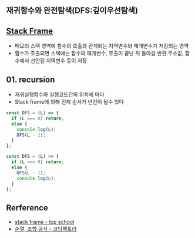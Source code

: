 ## 재귀함수와 완전탐색(DFS:깊이우선탐색)

## [Stack Frame](http://www.tcpschool.com/c/c_memory_stackframe)

- 메모리 스택 영역에 함수의 호출과 관계되는 지역변수와 매개변수가 저장되는 영역
- 함수가 호출되면 스택에는 함수의 매개변수, 호출이 끝난 뒤 돌아갈 반환 주소값, 함수에서 선언된 지역변수 등이 저장

## 01. recursion

- 재귀실행함수와 실행코드간의 위치에 따라
- Stack frame에 의해 전체 순서가 반전이 될수 있다

```js
const DFS = (L) => {
  if (L === 0) return;
  else {
    console.log(L);
    DFS(L - 1);
  }
};

const DFS = (L) => {
  if (L === 0) return;
  else {
    DFS(L - 1);
    console.log(L);
  }
};
```

## Rerference

- [stack frame - tcp school](http://www.tcpschool.com/c/c_memory_stackframe)
- [순열, 조합 공식 - 코딩팩토리](https://coding-factory.tistory.com/606)
